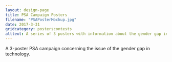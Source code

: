 ```yaml
---
layout: design-page
title: PSA Campaign Posters
filename: "PSAPosterMockup.jpg"
date: 2017-3-31
gridcategory: posterscontests
alttext: A series of 3 posters with information about the gender gap in technology.
---
```

A 3-poster PSA campaign concerning the issue of the gender gap in technology.